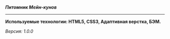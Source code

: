 ***Питомник Мейн-кунов***
***

**Используемые технологии: HTML5, CSS3, Адаптивная верстка, БЭМ.**

*Версия: 1.0.0*
